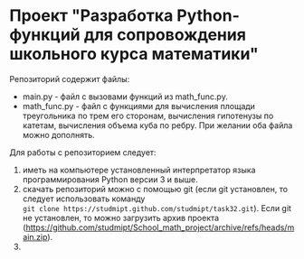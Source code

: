 # Проект  "Разработка Python-функций для сопровождения школьного курса математики"

Репозиторий содержит файлы:
*   main.py  -  файл c вызовами функций из math_func.py.  
*   math_func.py - файл с функциями для вычисления площади треугольника по трем его сторонам, вычисления гипотенузы по катетам, вычисления объема куба по ребру. При желании оба файла можно дополнять. 

Для работы с репозиторием следует:
1.   иметь на компьютере установленный интерпретатор языка программирования Python версии 3 и выше. 
2.   скачать репозиторий можно с помощью git (если git установлен, то следует использовать команду  
 `git clone https://studmipt.github.com/studmipt/task32.git`). Если git не установлен, то можно загрузить архив проекта (https://github.com/studmipt/School_math_project/archive/refs/heads/main.zip). 
3.    
